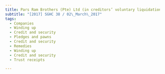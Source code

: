 ```yaml
---
title: Pars Ram Brothers (Pte) Ltd (in creditors’ voluntary liquidation) v Australian & New Zealand 
subtitle: "[2017] SGHC 38 / 02\_March\_2017"
tags:
  - Companies
  - Winding up
  - Credit and security
  - Pledges and pawns
  - Credit and security
  - Remedies
  - Winding up
  - Credit and security
  - Trust receipts

---
```


